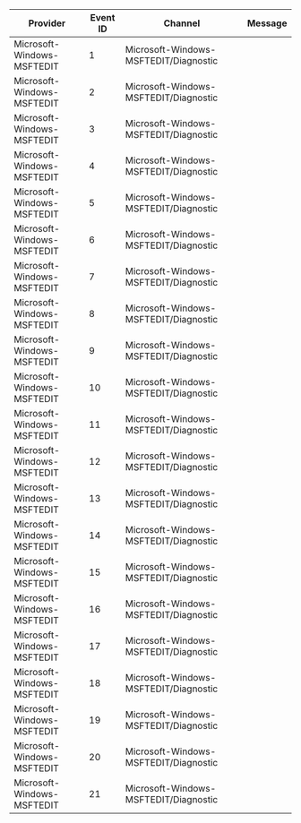 Provider                    |  Event ID  |  Channel                                |  Message
----------------------------|------------|-----------------------------------------|---------
Microsoft-Windows-MSFTEDIT  |  1         |  Microsoft-Windows-MSFTEDIT/Diagnostic  |
Microsoft-Windows-MSFTEDIT  |  2         |  Microsoft-Windows-MSFTEDIT/Diagnostic  |
Microsoft-Windows-MSFTEDIT  |  3         |  Microsoft-Windows-MSFTEDIT/Diagnostic  |
Microsoft-Windows-MSFTEDIT  |  4         |  Microsoft-Windows-MSFTEDIT/Diagnostic  |
Microsoft-Windows-MSFTEDIT  |  5         |  Microsoft-Windows-MSFTEDIT/Diagnostic  |
Microsoft-Windows-MSFTEDIT  |  6         |  Microsoft-Windows-MSFTEDIT/Diagnostic  |
Microsoft-Windows-MSFTEDIT  |  7         |  Microsoft-Windows-MSFTEDIT/Diagnostic  |
Microsoft-Windows-MSFTEDIT  |  8         |  Microsoft-Windows-MSFTEDIT/Diagnostic  |
Microsoft-Windows-MSFTEDIT  |  9         |  Microsoft-Windows-MSFTEDIT/Diagnostic  |
Microsoft-Windows-MSFTEDIT  |  10        |  Microsoft-Windows-MSFTEDIT/Diagnostic  |
Microsoft-Windows-MSFTEDIT  |  11        |  Microsoft-Windows-MSFTEDIT/Diagnostic  |
Microsoft-Windows-MSFTEDIT  |  12        |  Microsoft-Windows-MSFTEDIT/Diagnostic  |
Microsoft-Windows-MSFTEDIT  |  13        |  Microsoft-Windows-MSFTEDIT/Diagnostic  |
Microsoft-Windows-MSFTEDIT  |  14        |  Microsoft-Windows-MSFTEDIT/Diagnostic  |
Microsoft-Windows-MSFTEDIT  |  15        |  Microsoft-Windows-MSFTEDIT/Diagnostic  |
Microsoft-Windows-MSFTEDIT  |  16        |  Microsoft-Windows-MSFTEDIT/Diagnostic  |
Microsoft-Windows-MSFTEDIT  |  17        |  Microsoft-Windows-MSFTEDIT/Diagnostic  |
Microsoft-Windows-MSFTEDIT  |  18        |  Microsoft-Windows-MSFTEDIT/Diagnostic  |
Microsoft-Windows-MSFTEDIT  |  19        |  Microsoft-Windows-MSFTEDIT/Diagnostic  |
Microsoft-Windows-MSFTEDIT  |  20        |  Microsoft-Windows-MSFTEDIT/Diagnostic  |
Microsoft-Windows-MSFTEDIT  |  21        |  Microsoft-Windows-MSFTEDIT/Diagnostic  |